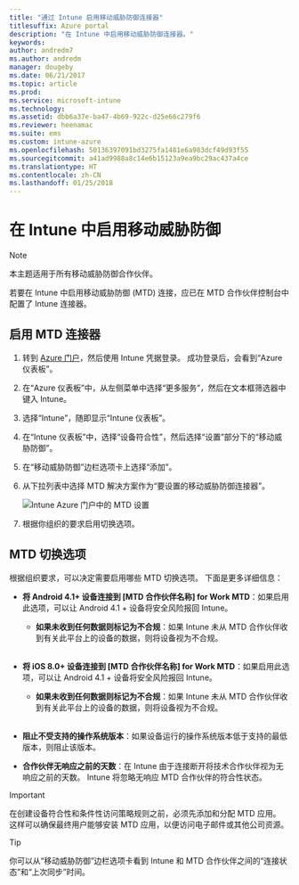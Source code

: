 ```yaml
---
title: "通过 Intune 启用移动威胁防御连接器"
titlesuffix: Azure portal
description: "在 Intune 中启用移动威胁防御连接器。"
keywords: 
author: andredm7
ms.author: andredm
manager: dougeby
ms.date: 06/21/2017
ms.topic: article
ms.prod: 
ms.service: microsoft-intune
ms.technology: 
ms.assetid: dbb6a37e-ba47-4b69-922c-d25e66c279f6
ms.reviewer: heenamac
ms.suite: ems
ms.custom: intune-azure
ms.openlocfilehash: 50136397091bd3275fa1481e6a983dcf49d93f55
ms.sourcegitcommit: a41ad9988a8c14e6b15123a9ea9bc29ac437a4ce
ms.translationtype: HT
ms.contentlocale: zh-CN
ms.lasthandoff: 01/25/2018
---
```

# <a name="enable-mobile-threat-defense-in-intune"></a>在 Intune 中启用移动威胁防御

> [!NOTE] 
> 本主题适用于所有移动威胁防御合作伙伴。

若要在 Intune 中启用移动威胁防御 (MTD) 连接，应已在 MTD 合作伙伴控制台中配置了 Intune 连接器。

## <a name="to-enable-the-mtd-connector"></a>启用 MTD 连接器

1. 转到 [Azure 门户](https://portal.azure.com)，然后使用 Intune 凭据登录。 成功登录后，会看到“Azure 仪表板”。

2. 在“Azure 仪表板”中，从左侧菜单中选择“更多服务”，然后在文本框筛选器中键入 Intune。

3. 选择“Intune”，随即显示“Intune 仪表板”。

4. 在“Intune 仪表板”中，选择“设备符合性”，然后选择“设置”部分下的“移动威胁防御”。

5. 在“移动威胁防御”边栏选项卡上选择“添加”。

6. 从下拉列表中选择 MTD 解决方案作为“要设置的移动威胁防御连接器”。

    ![Intune Azure 门户中的 MTD 设置](./media/enable-mtd-connector-1.png)

7. 根据你组织的要求启用切换选项。

## <a name="mtd-toggle-options"></a>MTD 切换选项

根据组织要求，可以决定需要启用哪些 MTD 切换选项。 下面是更多详细信息：

- **将 Android 4.1+ 设备连接到 [MTD 合作伙伴名称] for Work MTD**：如果启用此选项，可以让 Android 4.1 + 设备将安全风险报回 Intune。
    - **如果未收到任何数据则标记为不合规**：如果 Intune 未从 MTD 合作伙伴收到有关此平台上的设备的数据，则将设备视为不合规。
<br></br>
- **将 iOS 8.0+ 设备连接到 [MTD 合作伙伴名称] for Work MTD**：如果启用此选项，可以让 Android 4.1 + 设备将安全风险报回 Intune。
    - **如果未收到任何数据则标记为不合规**：如果 Intune 未从 MTD 合作伙伴收到有关此平台上的设备的数据，则将设备视为不合规。
<br></br>
- **阻止不受支持的操作系统版本**：如果设备运行的操作系统版本低于支持的最低版本，则阻止该版本。

- **合作伙伴无响应之前的天数**：在 Intune 由于连接断开将技术合作伙伴视为无响应之前的天数。 Intune 将忽略无响应 MTD 合作伙伴的符合性状态。

> [!IMPORTANT] 
> 在创建设备符合性和条件性访问策略规则之前，必须先添加和分配 MTD 应用。 这样可以确保最终用户能够安装 MTD 应用，以便访问电子邮件或其他公司资源。

> [!TIP]
> 你可以从“移动威胁防御”边栏选项卡看到 Intune 和 MTD 合作伙伴之间的“连接状态”和“上次同步”时间。
